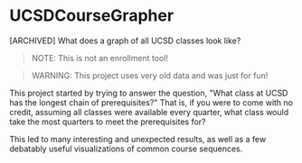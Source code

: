 # UCSDCourseGrapher
[ARCHIVED] What does a graph of all UCSD classes look like?

> NOTE: This is not an enrollment tool!

> WARNING: This project uses very old data and was just for fun!

This project started by trying to answer the question, "What class at UCSD has the longest chain of prerequisites?"
That is, if you were to come with no credit, assuming all classes were available every quarter, what class would take the most quarters to meet the prerequisites for?

This led to many interesting and unexpected results, as well as a few debatably useful visualizations of common course sequences.
